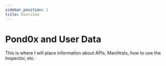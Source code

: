 ```yaml
---
sidebar_position: 1
title: Overview
---
```


# Pond0x and User Data

This is where I will place information about APIs, Manifests, how to use the Inspector, etc.